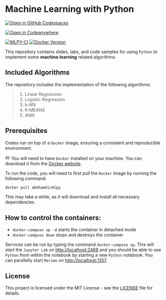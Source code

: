 # Machine Learning with Python

[![Open in GitHub Codespaces](https://github.com/codespaces/badge.svg)](https://github.com/codespaces/new?hide_repo_select=true&ref=main&skip_quickstart=true&machine=standardLinux32gb&repo=537615866&devcontainer_path=.devcontainer%2Fdevcontainer.json&geo=EuropeWest)

[![Open in Codeanywhere](https://codeanywhere.com/img/open-in-codeanywhere-btn.svg)](https://app.codeanywhere.com/#https://github.com/a-mhamdi/mlpy/blob/b248c044c15dabac5eb3953e691d9bdf8251c5c4/README.md)

[![MLPY-CI](https://github.com/a-mhamdi/mlpy/actions/workflows/mlpy.yml/badge.svg)](https://github.com/a-mhamdi/mlpy/actions/workflows/mlpy.yml)
[![Docker Version](https://img.shields.io/docker/v/abmhamdi/mlpy?sort=semver)](https://hub.docker.com/r/abmhamdi/mlpy)

This repository contains slides, labs, and code samples for using `Python` to implement some **machine learning** related algorithms. 

## Included Algorithms
The repository includes the implementation of the following algorithms:
>1. Linear Regression
>1. Logistic Regression
>1. k-NN
>1. K-MEANS
>1. ANN

## Prerequisites

Codes run on top of a `Docker` image, ensuring a consistent and reproducible environment. 

<img src="https://raw.githubusercontent.com/a-mhamdi/mlpy/main/Attention.svg" alt="Attention" width="16"/> You will need to have `Docker` installed on your machine. You can download it from the [Docker website](https://hub.docker.com).

To run the code, you will need to first pull the `Docker` image by running the following command:

```zsh
docker pull abmhamdi/mlpy
```

This may take a while, as it will download and install all necessary dependencies.

## How to control the containers:

* ```docker-compose up -d``` starts the container in detached mode
* ```docker-compose down``` stops and destroys the container

Services can be run by typing the command `docker-compose up`. This will start the `Jupyter Lab` on [http://localhost:2468](http://localhost:2468) and you should be able to use `Python` from within the notebook by starting a new `Python` notebook. You can parallelly start `Marimo` on [http://localhost:1357](http://localhost:1357).

## License
This project is licensed under the MIT License - see the [LICENSE](./LICENSE) file for details.
